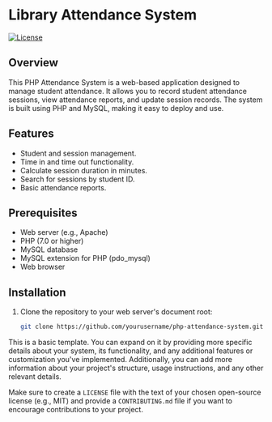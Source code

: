 # Library Attendance System

[![License](https://img.shields.io/badge/License-MIT-blue.svg)](LICENSE)

## Overview

This PHP Attendance System is a web-based application designed to manage student attendance. It allows you to record student attendance sessions, view attendance reports, and update session records. The system is built using PHP and MySQL, making it easy to deploy and use.

## Features

- Student and session management.
- Time in and time out functionality.
- Calculate session duration in minutes.
- Search for sessions by student ID.
- Basic attendance reports.

## Prerequisites

- Web server (e.g., Apache)
- PHP (7.0 or higher)
- MySQL database
- MySQL extension for PHP (pdo_mysql)
- Web browser

## Installation

1. Clone the repository to your web server's document root:

   ```bash
   git clone https://github.com/yourusername/php-attendance-system.git


This is a basic template. You can expand on it by providing more specific details about your system, its functionality, and any additional features or customization you've implemented. Additionally, you can add more information about your project's structure, usage instructions, and any other relevant details.

Make sure to create a `LICENSE` file with the text of your chosen open-source license (e.g., MIT) and provide a `CONTRIBUTING.md` file if you want to encourage contributions to your project.
